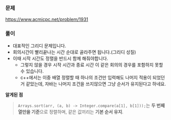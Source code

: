 ### 문제
https://www.acmicpc.net/problem/1931

### 풀이

- 대표적인 그리디 문제입니다.
- 회의시간이 빨리끝나는 시간 순대로 골라주면 됩니다.(그리디 성질)
- 이때 시작 시간도 정렬을 반드시 함께 해줘야합니다.
    - 그렇지 않을 경우 시작 시간과 종료 시간 이 같은 회의의 경우를 포함하지 못할 수 있습니다.
    - c++에서는 이중 배열 정렬할 때 하나의 조건만 입력해도 나머지 적용이 되었던 거 같았는데, 자바는 나머지 조건을 쓰지않으면 그냥 순서가 유지된다고 하네요.

**알게된 점**

> `Arrays.sort(arr, (a, b) -> Integer.compare(a[1], b[1]));`는 **두 번째 열만을 기준**으로 정렬하며, 같은 값끼리는 **기본 순서 유지**.
>